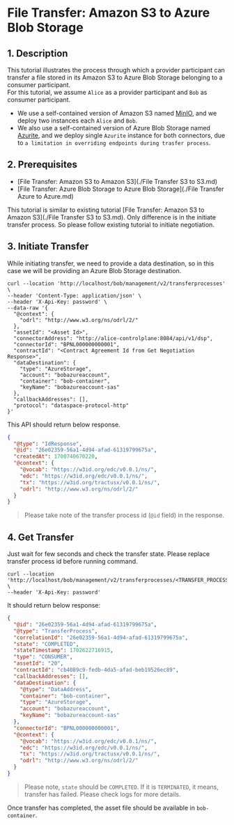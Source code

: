# File Transfer: Amazon S3 to Azure Blob Storage

## 1. Description
This tutorial illustrates the process through which a provider participant can transfer a file stored in its Amazon S3 to Azure Blob Storage belonging to a consumer participant.  
For this tutorial, we assume `Alice` as a provider participant and `Bob` as consumer participant.  
- We use a self-contained version of Amazon S3 named [MinIO](https://github.com/minio/minio), and we deploy two instances each `Alice` and `Bob`.  
- We also use a self-contained version of Azure Blob Storage named [Azurite](https://learn.microsoft.com/en-us/azure/storage/common/storage-use-azurite?tabs=docker-hub), and we deploy single `Azurite` instance for both connectors, due to `a limitation in overriding endpoints during trasfer process`.

## 2. Prerequisites
- [File Transfer: Amazon S3 to Amazon S3](./File Transfer S3 to S3.md)
- [File Transfer: Azure Blob Storage to Azure Blob Storage](./File Transfer Azure to Azure.md)

This tutorial is similar to existing tutorial [File Transfer: Amazon S3 to Amazon S3](./File Transfer S3 to S3.md).
Only difference is in the initiate transfer process. So please follow existing tutorial to initiate negotiation.

## 3. Initiate Transfer
While initiating transfer, we need to provide a data destination, so in this case we will be providing an Azure Blob Storage destination.
```shell
curl --location 'http://localhost/bob/management/v2/transferprocesses' \
--header 'Content-Type: application/json' \
--header 'X-Api-Key: password' \
--data-raw '{
  "@context": {
    "odrl": "http://www.w3.org/ns/odrl/2/"
  },
  "assetId": "<Asset Id>",
  "connectorAddress": "http://alice-controlplane:8084/api/v1/dsp",
  "connectorId": "BPNL000000000001",
  "contractId": "<Contract Agreement Id from Get Negotiation Response>",
  "dataDestination": {
    "type": "AzureStorage",
    "account": "bobazureaccount",
    "container": "bob-container",
    "keyName": "bobazureaccount-sas"
  },
  "callbackAddresses": [],
  "protocol": "dataspace-protocol-http"
}'
```

This API should return below response.
```json
{
  "@type": "IdResponse",
  "@id": "26e02359-56a1-4d94-afad-61319799675a",
  "createdAt": 1700740670220,
  "@context": {
    "@vocab": "https://w3id.org/edc/v0.0.1/ns/",
    "edc": "https://w3id.org/edc/v0.0.1/ns/",
    "tx": "https://w3id.org/tractusx/v0.0.1/ns/",
    "odrl": "http://www.w3.org/ns/odrl/2/"
  }
}
```
> Please take note of the transfer process id (`@id` field) in the response.

## 4. Get Transfer
Just wait for few seconds and check the transfer state.
Please replace transfer process id before running command.
```shell
curl --location 'http://localhost/bob/management/v2/transferprocesses/<TRANSFER_PROCESS_ID>' \
--header 'X-Api-Key: password'
```

It should return below response:
```json
{
  "@id": "26e02359-56a1-4d94-afad-61319799675a",
  "@type": "TransferProcess",
  "correlationId": "26e02359-56a1-4d94-afad-61319799675a",
  "state": "COMPLETED",
  "stateTimestamp": 1702622716915,
  "type": "CONSUMER",
  "assetId": "20",
  "contractId": "cb4089c9-fedb-4da5-afad-beb19526ec89",
  "callbackAddresses": [],
  "dataDestination": {
    "@type": "DataAddress",
    "container": "bob-container",
    "type": "AzureStorage",
    "account": "bobazureaccount",
    "keyName": "bobazureaccount-sas"
  },
  "connectorId": "BPNL000000000001",
  "@context": {
    "@vocab": "https://w3id.org/edc/v0.0.1/ns/",
    "edc": "https://w3id.org/edc/v0.0.1/ns/",
    "tx": "https://w3id.org/tractusx/v0.0.1/ns/",
    "odrl": "http://www.w3.org/ns/odrl/2/"
  }
}
```
> Please note, `state` should be `COMPLETED`. If it is `TERMINATED`, it means, transfer has failed. Please check logs for more details.

Once transfer has completed, the asset file should be available in `bob-container`.
